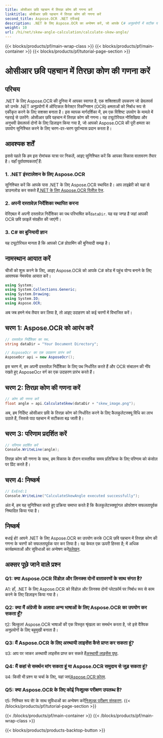 ```yaml
---
title: ओसीआर छवि पहचान में तिरछा कोण की गणना करें
linktitle: ओसीआर छवि पहचान में तिरछा कोण की गणना करें
second_title: Aspose.OCR .NET एपीआई
description: .NET के लिए Aspose.OCR का अन्वेषण करें, जो आपके C# अनुप्रयोगों में सटीक पाठ पहचान के लिए एक शक्तिशाली OCR समाधान है।
weight: 10
url: /hi/net/skew-angle-calculation/calculate-skew-angle/
---
```


{{< blocks/products/pf/main-wrap-class >}}
{{< blocks/products/pf/main-container >}}
{{< blocks/products/pf/tutorial-page-section >}}

# ओसीआर छवि पहचान में तिरछा कोण की गणना करें

## परिचय

.NET के लिए Aspose.OCR की दुनिया में आपका स्वागत है, एक शक्तिशाली उपकरण जो डेवलपर्स को उनके .NET अनुप्रयोगों में ऑप्टिकल कैरेक्टर रिकग्निशन (OCR) क्षमताओं को निर्बाध रूप से एकीकृत करने के लिए सशक्त बनाता है। इस व्यापक मार्गदर्शिका में, हम एक विशिष्ट उपयोग के मामले में गहराई से उतरेंगे: ओसीआर छवि पहचान में तिरछा कोण की गणना। यह ट्यूटोरियल नौसिखिया और अनुभवी डेवलपर्स दोनों के लिए डिज़ाइन किया गया है, जो आपको Aspose.OCR की पूरी क्षमता का उपयोग सुनिश्चित करने के लिए चरण-दर-चरण पूर्वाभ्यास प्रदान करता है।

## आवश्यक शर्तें

इससे पहले कि हम इस रोमांचक यात्रा पर निकलें, आइए सुनिश्चित करें कि आपका विकास वातावरण तैयार है। यहाँ पूर्वावश्यकताएँ हैं:

### 1. .NET इंस्टालेशन के लिए Aspose.OCR

 सुनिश्चित करें कि आपके पास .NET के लिए Aspose.OCR स्थापित है। आप लाइब्रेरी को यहां से डाउनलोड कर सकते हैं[.NET के लिए Aspose.OCR रिलीज़ पेज](https://releases.aspose.com/ocr/net/).

### 2. अपनी दस्तावेज़ निर्देशिका स्थापित करना

वेरिएबल में अपनी दस्तावेज़ निर्देशिका का पथ परिभाषित करें`dataDir`. यह वह जगह है जहां आपकी OCR छवि फ़ाइलें संग्रहीत की जाएंगी।

### 3. C# का बुनियादी ज्ञान

यह ट्यूटोरियल मानता है कि आपको C# प्रोग्रामिंग की बुनियादी समझ है।

## नामस्थान आयात करें

चीजों को शुरू करने के लिए, आइए Aspose.OCR को आपके C# कोड में पहुंच योग्य बनाने के लिए आवश्यक नेमस्पेस आयात करें।

```csharp
using System;
using System.Collections.Generic;
using System.Drawing;
using System.IO;
using Aspose.OCR;
```

अब जब हमने मंच तैयार कर लिया है, तो आइए उदाहरण को कई चरणों में विभाजित करें।

## चरण 1: Aspose.OCR को आरंभ करें

```csharp
// दस्तावेज़ निर्देशिका का पथ.
string dataDir = "Your Document Directory";

// AsposeOcr का एक उदाहरण प्रारंभ करें
AsposeOcr api = new AsposeOcr();
```

इस चरण में, हम अपनी दस्तावेज़ निर्देशिका के लिए पथ निर्धारित करते हैं और OCR संचालन की नींव रखते हुए AsposeOcr वर्ग का एक उदाहरण प्रारंभ करते हैं।

## चरण 2: तिरछा कोण की गणना करें

```csharp
// कोण की गणना करें
float angle = api.CalculateSkew(dataDir + "skew_image.png");
```

अब, हम निर्दिष्ट ओसीआर छवि के तिरछा कोण को निर्धारित करने के लिए कैलकुलेटस्क्यू विधि का लाभ उठाते हैं, जिससे पाठ पहचान में सटीकता बढ़ जाती है।

## चरण 3: परिणाम प्रदर्शित करें

```csharp
// परिणाम प्रदर्शित करें
Console.WriteLine(angle);
```

तिरछा कोण की गणना के साथ, हम विकास के दौरान वास्तविक समय प्रतिक्रिया के लिए परिणाम को कंसोल पर प्रिंट करते हैं।

## चरण 4: निष्कर्ष

```csharp
// ExEnd:1
Console.WriteLine("CalculateSkewAngle executed successfully");
```

अंत में, हम यह सुनिश्चित करते हुए प्रक्रिया समाप्त करते हैं कि कैलकुलेटस्क्यूएंगल ऑपरेशन सफलतापूर्वक निष्पादित किया गया है।

## निष्कर्ष

 बधाई हो! आपने .NET के लिए Aspose.OCR का उपयोग करके OCR छवि पहचान में तिरछा कोण की गणना के चरणों को सफलतापूर्वक पार कर लिया है। यह केवल एक ऊपरी हिस्सा है; में अधिक कार्यक्षमताओं और सुविधाओं का अन्वेषण करें[प्रलेखन](https://reference.aspose.com/ocr/net/).

## अक्सर पूछे जाने वाले प्रश्न

### Q1: क्या Aspose.OCR विंडोज़ और लिनक्स दोनों वातावरणों के साथ संगत है?

A1: हाँ, .NET के लिए Aspose.OCR को विंडोज़ और लिनक्स दोनों प्लेटफ़ॉर्म पर निर्बाध रूप से काम करने के लिए डिज़ाइन किया गया है।

### Q2: क्या मैं अंग्रेजी के अलावा अन्य भाषाओं के लिए Aspose.OCR का उपयोग कर सकता हूँ?

ए2: बिल्कुल! Aspose.OCR भाषाओं की एक विस्तृत श्रृंखला का समर्थन करता है, जो इसे वैश्विक अनुप्रयोगों के लिए बहुमुखी बनाता है।

### Q3: मैं Aspose.OCR के लिए अस्थायी लाइसेंस कैसे प्राप्त कर सकता हूं?

 उ3: आप पर जाकर अस्थायी लाइसेंस प्राप्त कर सकते हैं[अस्थायी लाइसेंस पृष्ठ](https://purchase.aspose.com/temporary-license/).

### Q4: मैं कहां से समर्थन मांग सकता हूं या Aspose.OCR समुदाय से जुड़ सकता हूं?

 उ4: किसी भी प्रश्न या चर्चा के लिए, यहां जाएं[Aspose.OCR फ़ोरम](https://forum.aspose.com/c/ocr/16).

### Q5: क्या Aspose.OCR के लिए कोई निःशुल्क परीक्षण उपलब्ध है?

ए5: निश्चित रूप से! के साथ सुविधाओं का अन्वेषण करें[निःशुल्क परीक्षण संस्करण](https://releases.aspose.com/).
{{< /blocks/products/pf/tutorial-page-section >}}

{{< /blocks/products/pf/main-container >}}
{{< /blocks/products/pf/main-wrap-class >}}

{{< blocks/products/products-backtop-button >}}
